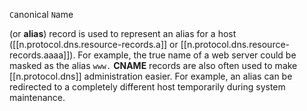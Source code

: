 

`C`anonical `N`ame

(or **alias**) record is used to represent an alias for a host ([[n.protocol.dns.resource-records.a]] or [[n.protocol.dns.resource-records.aaaa]]).
For example, the true name of a web server could be masked as the alias `www.` **CNAME** records are also often used to make [[n.protocol.dns]] administration easier. 
For example, an alias can be redirected to a completely different host temporarily during system maintenance.

